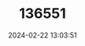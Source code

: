 ---
title: "136551"
category: "Muntiacus vaginalis"
draft: false
date: 2024-02-22 13:03:51
languages:
  English: ["Barking Deer", "Indian Muntjac", "Indian Red Muntjac", "Northern Red Muntjac"]
---